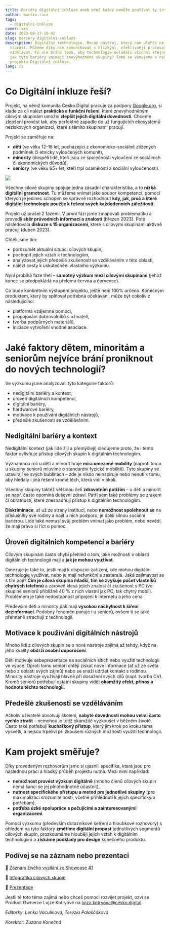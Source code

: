 ```yaml
---
title: Bariéry digitální inkluze aneb proč každý nemůže používat ty internety?
author: martin.racz
tags:
  - digitalni-inkluze
cover: xxx
date: 2023-06-27-10-42
slug: bariery-digitalni-inkluze
description: Digitální technologie. Mocný nástroj, který nám ulehčí nejednu
  starost. Můžeme díky nim komunikovat s blízkými, efektivněji pracovat nebo se
  vzdělávat. Co ale brání tomu, aby technologie ovládali všichni stejně dobře? A
  jak tyto bariéry vnímají znevýhodněné skupiny? Tomu se věnujeme v našem
  projektu Digitální inkluze.
lang: cs
---
```

# Co Digitální inkluze řeší?

Projekt, na němž komunita Česko.Digital pracuje za podpory [Google.org](https://www.google.org/), si klade za cíl nalézt **praktické a funkční řešení**, které znevýhodněným cílovým skupinám umožní **zlepšit jejich digitální dovednosti**. Chceme zlepšení provést tak, aby perfektně zapadlo do už fungujících ekosystémů neziskových organizací, které s těmito skupinami pracují. 

Projekt se zaměřuje na: 

* **děti** (ve věku 12-18 let, pocházející z ekonomicko-sociálně ztížených podmínek či etnicky vyloučených komunit),
* **minority** (dospělí lidé, kteří jsou ze společnosti vyloučeni ze sociálních či ekonomických důvodů),
* **seniory** (ve věku 65+ let, kteří trpí osamělostí a sociální vyloučeností).

![](https://data.cesko.digital/web/projects/digitalni-inkluze/cilovky.png)

Všechny cílové skupiny spojuje jedna zásadní charakteristika, a to **nízká digitální gramotnost**. Tu můžeme vnímat jako soubor kompetencí, pomocí kterých je jedinec schopen se správně rozhodnout **kdy, jak, proč a které digitální technologie použije k řešení svých každodenních záležitostí**.

Projekt už prošel 2 fázemi. V první fázi jsme zmapovali problematiku a provedli **sběr průvodních informací a znalostí** (březen 2023). Poté následovala **diskuze s 15 organizacemi**, které s cílovými skupinami aktivně pracují (duben 2023).

Chtěli jsme tím:

* porozumět aktuální situaci cílových skupin,
* pochopit jejich vztah k technologiím,
* analyzovat jejich předešlé zkušenosti se vzděláváním v této oblasti,
* nalézt cesty k uskutečnění vlastního výzkumu.

Nyní probíhá fáze třetí – **samotný výzkum mezi cílovými skupinami** (jehož konec se předpokládá na přelomu června a července).

Co bude konkrétním výstupem projektu, ještě není 100% určeno. Konečným produktem, který by splňoval potřebná očekávání, může být cokoliv z následujícího:

* platforma vzájemné pomoci,
* propojování dobrovolníků s uživateli,
* tvorba podpůrných materiálů,
* iniciace vytvoření vhodné asociace.

# Jaké faktory dětem, minoritám a seniorům nejvíce brání proniknout do nových technologií?

Ve výzkumu jsme analyzovali tyto kategorie faktorů:

* nedigitální bariéry a kontext,
* úroveň digitálních kompetencí,
* digitální bariéry,
* hardwarové bariéry,
* motivace k používání digitálních nástrojů,
* předešlé zkušenosti se vzděláváním.

## Nedigitální bariéry a kontext

Nedigitální kontext (jak lidé žijí a přemýšlejí) sledujeme proto, že i tento faktor ovlivňuje přístup cílových skupin k digitálním technologiím.

Významnou roli u dětí a minorit hraje **míra omezené mobility** (naproti tomu u skupiny seniorů mluvíme o standardní fyzické mobilitě). Tyto skupiny se uzavírají ve svých bublinách – zde je nikdo neinspiruje nebo nenutí k tomu, aby hledaly i jiná řešení kromě těch, která vidí v okolí.

Všechny skupiny taktéž většinou čelí **zdravotním potížím** – u dětí a minorit se např. často opomíná duševní zdraví. Patří sem také problémy se zrakem či obratností, které znesnadňují přístup k digitálním technologiím.

**Diskriminace**, ať už ze strany institucí, nebo **nemožnost spolehnout se** na příslušníky své rodiny a najít u nich podporu, je další silnou sociální bariérou. Lidé také nemusí svůj problém vnímat jako problém, nebo nevědí, že mají právo si říct o pomoc.

## Úroveň digitálních kompetencí a bariéry

Cílovým skupinám často chybí přehled o tom, jaké možnosti v oblasti digitálních technologií mají a **jak je mohou využívat**. 

Omezuje je také to, jestli mají k dispozici zařízení, kde mohou  digitální technologie využívat, nebo je mají nefunkční a zastaralá. Jaká zajímavost se s tím pojí? **Čím je cílová skupina mladší, tím se zvyšuje počet vlastníků chytrých telefonů** a zároveň klesá jejich znalost či zkušenost s PC (ve skupině seniorů přibližně 40 % z nich vlastní jak PC, tak chytrý mobil). Problémem je také nedostupnost připojení k internetu a jeho cena

Především děti a minority pak mají **vysokou náchylnost k šíření dezinformací**. Podobný fenomén panuje i u seniorů, ovšem ti se také přehnaně strachují z technologií.

## Motivace k používání digitálních nástrojů

Mnoho lidí z cílových skupin se o nové nástroje zajímá až tehdy, když na jeho kvality **obdrží osobní doporučení**.

Děti motivuje sebeprezentace na sociálních sítích nebo využití technologií ve výuce. Oproti tomu senioři chtějí získat nové informace (ať už ze světa nebo z oblasti svých zájmů) nebo se snaží udržet kontakt s rodinou. Minority nástroje využívají hlavně při dosažení svých cílů (např. tvorba CV). Kromě seniorů potřebují ostatní skupiny vidět **okamžitý efekt, přínos a hodnotu těchto technologií**.

## Předešlé zkušenosti se vzděláváním

Ačkoliv uživatelé absolvují školení, **nabyté dovednosti mohou velmi často rychle ztratit** – nemohou je totiž okamžitě vyzkoušet v běžném životě. Často také potřebují **kuchařkový přístup**, který jim krok po kroku téma vysvětlí, a nejsou trpěliví při zkoušení různých možností využití technologií.

# Kam projekt směřuje?

Díky provedeným rozhovorům jsme si ujasnili specifika, která jsou pro následnou práci a hladký průběh projektu nutná. Mezi nimi například:

* **nemožnost provést výzkum digitálně** (mnoho členů cílových skupin nemá šanci se jej plnohodnotně účastnit),
* **nutnost specifického přístupu a metod pro jednotlivé skupiny** (pro maximalizaci srozumitelnosti, včetně přihlédnutí k jejich specifickým potřebám),
* **potřeba úzké spolupráce s pečujícími a zainteresovanými organizacemi**.

Pomocí výzkumu (především dotazníkové šetření a hloubkové rozhovory) s ohledem na tyto faktory **změříme digitální propast** jednotlivých segmentů cílových skupin, prozkoumáme hlouběji jejich vztah k digitálním technologiím a **získáme podklady pro design** konečného produktu.

## Podívej se na záznam nebo prezentaci

🔵 [Záznam živého vysílání ze Showcase #1](https://www.youtube.com/watch?v=Mx4SWKN5-K8)

🔵 [Infografika cílových skupin](https://drive.google.com/file/d/1geuq2c62ZuhGWtJoFdowoFOHz-3mp70a/view?usp=share_link)

🔵 [Prezentace](https://drive.google.com/file/d/1ZLAW8AfEGddPrXhpOknzhZS2EGZV21sY/view?usp=share_link)

Jestli tě toto téma zajímá nebo chceš pomoci rozvíjet projekt, ozvi se Product Ownerce Lujze Kotryové na [lujza.kotryova@cesko.digital](mailto:lujza.kotryova@cesko.digital).

*Editorky: Lenka Vaculínová, Terézia Palaščáková*

*Korektor: Zuzana Konečná*